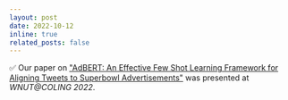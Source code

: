 ```yaml
---
layout: post
date: 2022-10-12 
inline: true
related_posts: false
---
```


✅ Our paper on ["AdBERT: An Effective Few Shot Learning Framework for Aligning Tweets to Superbowl Advertisements"](https://aclanthology.org/2022.wnut-1.19.pdf) was presented at _WNUT@COLING 2022_.
